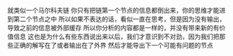 就类似一个马尔科夫链 你只有把链第一个节点的信息都倒出来，你的思维才能进到第二个节点之中 所以如果不表达的话，看似一直在思考，但是因为没有输出，导致之前的信息被外部缓存 所以你分析的内容都是一样的，并没有带来新的有价值信息 这也是为什么有些东西说出来以后，我们才意识到不对劲，因为我们把那些正确的解写在了或者输出在了外界 然后才能导出下一个可能有问题的节点